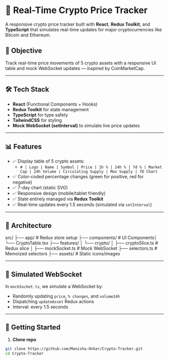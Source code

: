 # 📘 Real-Time Crypto Price Tracker

A responsive crypto price tracker built with **React**, **Redux Toolkit**, and **TypeScript** that simulates real-time updates for major cryptocurrencies like Bitcoin and Ethereum.

## 🎯 Objective

Track real-time price movements of 5 crypto assets with a responsive UI table and mock WebSocket updates — inspired by CoinMarketCap.

---

## 🛠️ Tech Stack

- **React** (Functional Components + Hooks)
- **Redux Toolkit** for state management
- **TypeScript** for type safety
- **TailwindCSS** for styling
- **Mock WebSocket (setInterval)** to simulate live price updates

---

## 📊 Features

- ✅ Display table of 5 crypto assets:
  - `# | Logo | Name | Symbol | Price | 1h % | 24h % | 7d % | Market Cap | 24h Volume | Circulating Supply | Max Supply | 7D Chart`
- ✅ Color-coded percentage changes (green for positive, red for negative)
- ✅ 7-day chart (static SVG)
- ✅ Responsive design (mobile/tablet friendly)
- ✅ State entirely managed via **Redux Toolkit**
- ✅ Real-time updates every 1.5 seconds (simulated via `setInterval`)

---

## 🔄 Architecture
src/ ├── app/ # Redux store setup
├── components/ # UI Components│ └── CryptoTable.tsx
├── features/ │ └── crypto/ │ ├── cryptoSlice.ts # Redux slice │
├── mockSocket.ts # Mock WebSocket 
├── selectors.ts # Memoized selectors ├── assets/ # Static icons/images

---

## 🧪 Simulated WebSocket

In `mockSocket.ts`, we simulate a WebSocket by:
- Randomly updating `price`, `% changes`, and `volume24h`
- Dispatching `updateAsset` Redux actions
- Interval: every 1.5 seconds

---

## 🚀 Getting Started

1. **Clone repo**  
```bash
git clone https://github.com/Manisha-Onkar/Crypto-Tracker.git
cd Crypto-Tracker



